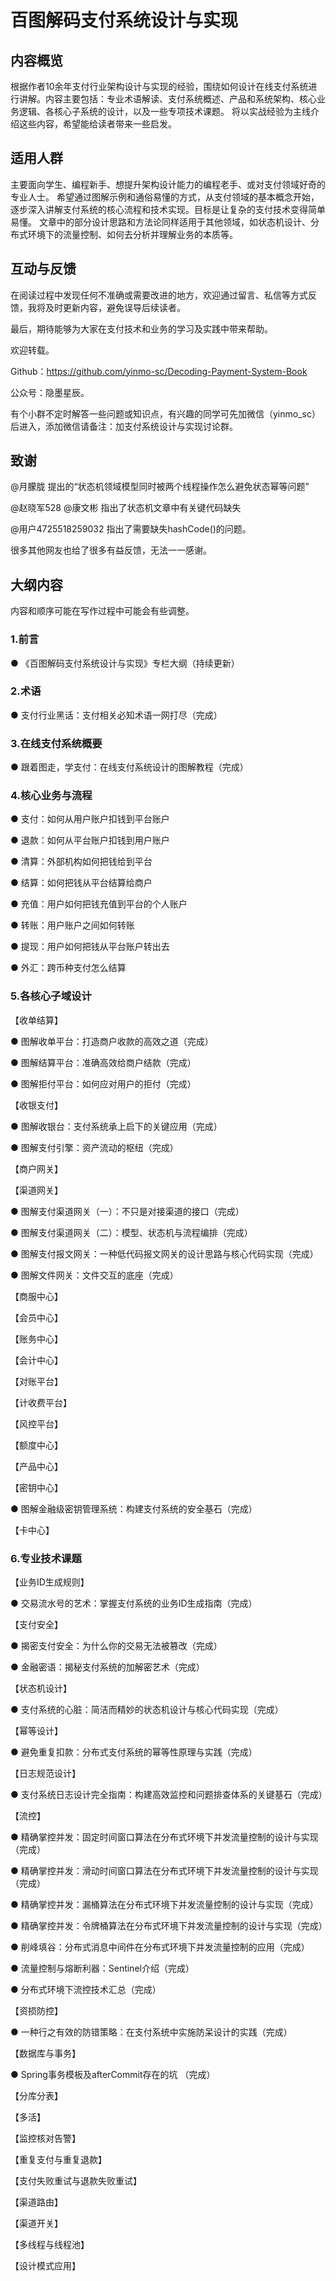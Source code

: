 # 百图解码支付系统设计与实现
## 内容概览
根据作者10余年支付行业架构设计与实现的经验，围绕如何设计在线支付系统进行讲解。内容主要包括：专业术语解读、支付系统概述、产品和系统架构、核心业务逻辑、各核心子系统的设计，以及一些专项技术课题。
将以实战经验为主线介绍这些内容，希望能给读者带来一些启发。

## 适用人群
主要面向学生、编程新手、想提升架构设计能力的编程老手、或对支付领域好奇的专业人士。
希望通过图解示例和通俗易懂的方式，从支付领域的基本概念开始，逐步深入讲解支付系统的核心流程和技术实现。目标是让复杂的支付技术变得简单易懂。
文章中的部分设计思路和方法论同样适用于其他领域，如状态机设计、分布式环境下的流量控制、如何去分析并理解业务的本质等。

## 互动与反馈
在阅读过程中发现任何不准确或需要改进的地方，欢迎通过留言、私信等方式反馈，我将及时更新内容，避免误导后续读者。

最后，期待能够为大家在支付技术和业务的学习及实践中带来帮助。

欢迎转载。

Github：https://github.com/yinmo-sc/Decoding-Payment-System-Book

公众号：隐墨星辰。

有个小群不定时解答一些问题或知识点，有兴趣的同学可先加微信（yinmo_sc）后进入，添加微信请备注：加支付系统设计与实现讨论群。

## 致谢
@月朦胧 提出的“状态机领域模型同时被两个线程操作怎么避免状态幂等问题”

@赵晓军528 @康文彬 指出了状态机文章中有关键代码缺失

@用户4725518259032 指出了需要缺失hashCode()的问题。

很多其他网友也给了很多有益反馈，无法一一感谢。

## 
## 大纲内容
内容和顺序可能在写作过程中可能会有些调整。

### 1.前言

● 《百图解码支付系统设计与实现》专栏大纲（持续更新）

### 2.术语

● 支付行业黑话：支付相关必知术语一网打尽（完成）

### 3.在线支付系统概要

● 跟着图走，学支付：在线支付系统设计的图解教程（完成）

### 4.核心业务与流程

● 支付：如何从用户账户扣钱到平台账户

● 退款：如何从平台账户扣钱到用户账户

● 清算：外部机构如何把钱给到平台

● 结算：如何把钱从平台结算给商户

● 充值：用户如何把钱充值到平台的个人账户

● 转账：用户账户之间如何转账

● 提现：用户如何把钱从平台账户转出去

● 外汇：跨币种支付怎么结算

### 5.各核心子域设计

【收单结算】

● 图解收单平台：打造商户收款的高效之道（完成）

● 图解结算平台：准确高效给商户结款（完成）

● 图解拒付平台：如何应对用户的拒付（完成）

【收银支付】

● 图解收银台：支付系统承上启下的关键应用（完成）

● 图解支付引擎：资产流动的枢纽（完成）

【商户网关】

【渠道网关】

● 图解支付渠道网关（一）：不只是对接渠道的接口（完成）

● 图解支付渠道网关（二）：模型、状态机与流程编排（完成）

● 图解支付报文网关：一种低代码报文网关的设计思路与核心代码实现（完成）

● 图解文件网关：文件交互的底座（完成）

【商服中心】

【会员中心】

【账务中心】

【会计中心】

【对账平台】

【计收费平台】

【风控平台】

【额度中心】

【产品中心】

【密钥中心】

● 图解金融级密钥管理系统：构建支付系统的安全基石（完成）

【卡中心】

### 6.专业技术课题

【业务ID生成规则】

● 交易流水号的艺术：掌握支付系统的业务ID生成指南（完成）

【支付安全】

● 揭密支付安全：为什么你的交易无法被篡改（完成）

● 金融密语：揭秘支付系统的加解密艺术（完成）

【状态机设计】

● 支付系统的心脏：简洁而精妙的状态机设计与核心代码实现（完成）

【幂等设计】

● 避免重复扣款：分布式支付系统的幂等性原理与实践（完成）

【日志规范设计】

● 支付系统日志设计完全指南：构建高效监控和问题排查体系的关键基石（完成）

【流控】

● 精确掌控并发：固定时间窗口算法在分布式环境下并发流量控制的设计与实现（完成）

● 精确掌控并发：滑动时间窗口算法在分布式环境下并发流量控制的设计与实现（完成）

● 精确掌控并发：漏桶算法在分布式环境下并发流量控制的设计与实现（完成）

● 精确掌控并发：令牌桶算法在分布式环境下并发流量控制的设计与实现（完成）

● 削峰填谷：分布式消息中间件在分布式环境下并发流量控制的应用（完成）

● 流量控制与熔断利器：Sentinel介绍（完成）

● 分布式环境下流控技术汇总（完成）

【资损防控】

● 一种行之有效的防错策略：在支付系统中实施防呆设计的实践（完成）

【数据库与事务】

● Spring事务模板及afterCommit存在的坑 （完成）

【分库分表】

【多活】

【监控核对告警】

【重复支付与重复退款】

【支付失败重试与退款失败重试】

【渠道路由】

【渠道开关】

【多线程与线程池】

【设计模式应用】
